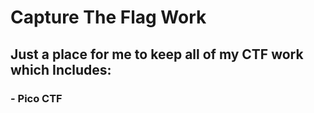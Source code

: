 # Capture The Flag Work
## Just a place for me to keep all of my CTF work which Includes:
### - Pico CTF
